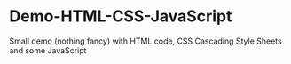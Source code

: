 # Demo-HTML-CSS-JavaScript
Small demo (nothing fancy) with HTML code, CSS Cascading Style Sheets and some JavaScript
